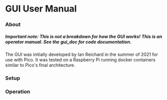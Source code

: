 # GUI User Manual 

### About

##### Important note: This is not a breakdown for how the GUI works! This is an operator manual. See the gui_doc for code documentation.

The GUI was initially developed by Ian Reichard in the summer of 2021 for use with Pico. It was tested on a Raspberry Pi running docker containers similar to Pico's final architecture.

### Setup

### Operation

